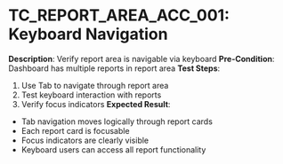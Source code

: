 # TC_REPORT_AREA_ACC_001: Keyboard Navigation

**Description**: Verify report area is navigable via keyboard
**Pre-Condition**: Dashboard has multiple reports in report area
**Test Steps**:
1. Use Tab to navigate through report area
2. Test keyboard interaction with reports
3. Verify focus indicators
**Expected Result**:
- Tab navigation moves logically through report cards
- Each report card is focusable
- Focus indicators are clearly visible
- Keyboard users can access all report functionality